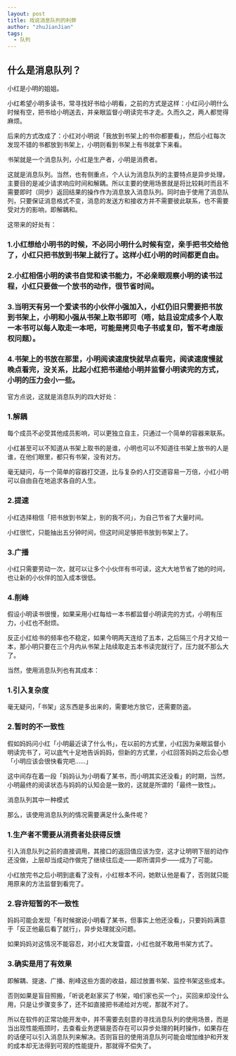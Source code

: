 ```yaml
---
layout: post
title: 戏说消息队列的利弊
author: "zhuJianJian"
tags:
  - 队列
---
```


## 什么是消息队列？

小红是小明的姐姐。

小红希望小明多读书，常寻找好书给小明看，之前的方式是这样：小红问小明什么时候有空，把书给小明送去，并亲眼监督小明读完书才走。久而久之，两人都觉得麻烦。

后来的方式改成了：小红对小明说「我放到书架上的书你都要看」，然后小红每次发现不错的书都放到书架上，小明则看到书架上有书就拿下来看。

书架就是一个消息队列，小红是生产者，小明是消费者。

这就是消息队列。当然，也有侧重点，个人认为消息队列的主要特点是异步处理，主要目的是减少请求响应时间和解耦。所以主要的使用场景就是将比较耗时而且不需要即时（同步）返回结果的操作作为消息放入消息队列。同时由于使用了消息队列，只要保证消息格式不变，消息的发送方和接收方并不需要彼此联系，也不需要受对方的影响，即解耦和。


这带来的好处有：

### 1.小红想给小明书的时候，不必问小明什么时候有空，亲手把书交给他了，小红只把书放到书架上就行了。这样小红小明的时间都更自由。

### 2.小红相信小明的读书自觉和读书能力，不必亲眼观察小明的读书过程，小红只要做一个放书的动作，很节省时间。

### 3.当明天有另一个爱读书的小伙伴小强加入，小红仍旧只需要把书放到书架上，小明和小强从书架上取书即可（唔，姑且设定成多个人取一本书可以每人取走一本吧，可能是拷贝电子书或复印，暂不考虑版权问题）。

### 4.书架上的书放在那里，小明阅读速度快就早点看完，阅读速度慢就晚点看完，没关系，比起小红把书递给小明并监督小明读完的方式，小明的压力会小一些。



官方点说，这就是消息队列的四大好处：

### 1.解耦

每个成员不必受其他成员影响，可以更独立自主，只通过一个简单的容器来联系。

小红甚至可以不知道从书架上取书的是谁，小明也可以不知道往书架上放书的人是谁，在他们眼里，都只有书架，没有对方。

毫无疑问，与一个简单的容器打交道，比与复杂的人打交道容易一万倍，小红小明可以自由自在地追求各自的人生。

###  2.提速

小红选择相信「把书放到书架上，别的我不问」，为自己节省了大量时间。

小红很忙，只能抽出五分钟时间，但这时间足够把书放到书架上了。

###  3.广播

小红只需要劳动一次，就可以让多个小伙伴有书可读，这大大地节省了她的时间，也让新的小伙伴的加入成本很低。

###  4.削峰

假设小明读书很慢，如果采用小红每给一本书都监督小明读完的方式，小明有压力，小红也不耐烦。

反正小红给书的频率也不稳定，如果今明两天连给了五本，之后隔三个月才又给一本，那小明只要在三个月内从书架上陆续取走五本书读完就行了，压力就不那么大了。



当然，使用消息队列也有其成本：

###  1.引入复杂度

毫无疑问，「书架」这东西是多出来的，需要地方放它，还需要防盗。

###  2.暂时的不一致性

假如妈妈问小红「小明最近读了什么书」，在以前的方式里，小红因为亲眼监督小明读完书了，可以底气十足地告诉妈妈，但新的方式里，小红回答妈妈之后会心想「小明应该会很快看完吧……」

这中间存在着一段「妈妈认为小明看了某书，而小明其实还没看」的时期，当然，小明最终的阅读状态与妈妈的认知会是一致的，这就是所谓的「最终一致性」。


消息队列其中一种模式

那么，该使用消息队列的情况需要满足什么条件呢？

###  1.生产者不需要从消费者处获得反馈

引入消息队列之前的直接调用，其接口的返回值应该为空，这才让明明下层的动作还没做，上层却当成动作做完了继续往后走——即所谓异步——成为了可能。

小红放完书之后小明到底看了没有，小红根本不问，她默认他是看了，否则就只能用原来的方法监督到看完了。

###  2.容许短暂的不一致性

妈妈可能会发现「有时候据说小明看了某书，但事实上他还没看」，只要妈妈满意于「反正他最后看了就行」，异步处理就没问题。

如果妈妈对这情况不能容忍，对小红大发雷霆，小红也就不敢用书架方式了。

### 3.确实是用了有效果

即解耦、提速、广播、削峰这些方面的收益，超过放置书架、监控书架这些成本。

否则如果是盲目照搬，「听说老赵家买了书架，咱们家也买一个」，买回来却没什么用，只是让步骤变多了，还不如直接把书递给对方呢，那就不对了。

所以在软件的正常功能开发中，并不需要去刻意的寻找消息队列的使用场景，而是当出现性能瓶颈时，去查看业务逻辑是否存在可以异步处理的耗时操作，如果存在的话便可以引入消息队列来解决。否则盲目的使用消息队列可能会增加维护和开发的成本却无法得到可观的性能提升，那就得不偿失了。